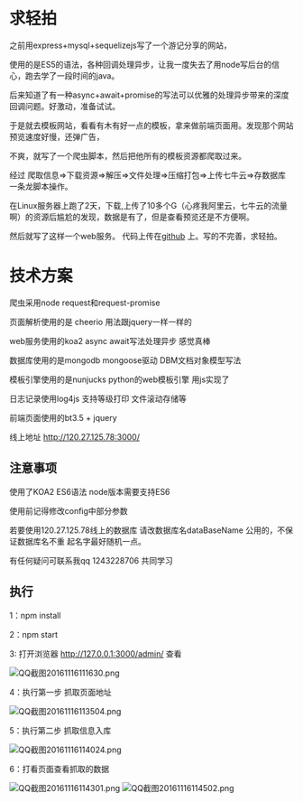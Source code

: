 # 求轻拍
之前用express+mysql+sequelizejs写了一个游记分享的网站，

使用的是ES5的语法，各种回调处理异步，让我一度失去了用node写后台的信心，跑去学了一段时间的java。

后来知道了有一种async+await+promise的写法可以优雅的处理异步带来的深度回调问题。好激动，准备试试。

于是就去模板网站，看看有木有好一点的模板，拿来做前端页面用。发现那个网站预览速度好慢，还弹广告，

不爽，就写了一个爬虫脚本，然后把他所有的模板资源都爬取过来。

经过 爬取信息=>下载资源=>解压=>文件处理=>压缩打包=>上传七牛云=>存数据库 一条龙脚本操作。

在Linux服务器上跑了2天，下载,上传了10多个G（心疼我阿里云，七牛云的流量啊）的资源后尴尬的发现，数据是有了，但是查看预览还是不方便啊。

然后就写了这样一个web服务。 代码上传在[github](https://github.com/xuanxia/koa2-mongoose-template/) 上。写的不完善，求轻拍。
# 技术方案
爬虫采用node request和request-promise

页面解析使用的是 cheerio 用法跟jquery一样一样的

web服务使用的koa2 async await写法处理异步 感觉真棒

数据库使用的是mongodb mongoose驱动 DBM文档对象模型写法

模板引擎使用的是nunjucks python的web模板引擎 用js实现了

日志记录使用log4js  支持等级打印 文件滚动存储等

前端页面使用的bt3.5 + jquery

线上地址 http://120.27.125.78:3000/
## 注意事项

使用了KOA2 ES6语法 node版本需要支持ES6

使用前记得修改config中部分参数

若要使用120.27.125.78线上的数据库 请改数据库名dataBaseName 公用的，不保证数据库名不重 起名字最好随机一点。

有任何疑问可联系我qq 1243228706 共同学习

## 执行
1：npm install

2：npm start

3: 打开浏览器 http://127.0.0.1:3000/admin/ 查看 

![QQ截图20161116111630.png](http://dn-cnode.qbox.me/Fm25D3Y8utqV1buVv4jsf4U5X986)

4：执行第一步 抓取页面地址

![QQ截图20161116113504.png](http://dn-cnode.qbox.me/FuItkOfPZBa1HNEupPKRFK-V1BmO)

5：执行第二步 抓取信息入库 

![QQ截图20161116114024.png](http://dn-cnode.qbox.me/FmyXKN8OY3IBbBTBiRu3Us8uE0UA)

6：打看页面查看抓取的数据

![QQ截图20161116114301.png](http://dn-cnode.qbox.me/FuqJ9E5vYhM-nyPhwVVO9cK7YblS)
![QQ截图20161116114502.png](http://dn-cnode.qbox.me/FprnwRgyZjrYjKBgMp21UyuYAbm8)
